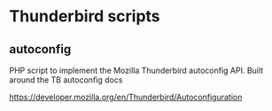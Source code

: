 Thunderbird scripts
============

autoconfig
---------

PHP script to implement the Mozilla Thunderbird autoconfig API. Built around the TB autoconfig docs

https://developer.mozilla.org/en/Thunderbird/Autoconfiguration
